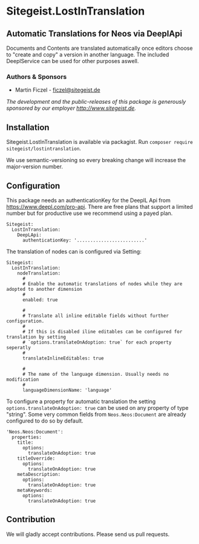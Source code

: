 # Sitegeist.LostInTranslation
## Automatic Translations for Neos via DeeplApi

Documents and Contents are translated automatically once editors choose to "create and copy" a version in another language.
The included DeeplService can be used for other purposes aswell. 

### Authors & Sponsors

* Martin Ficzel - ficzel@sitegeist.de

*The development and the public-releases of this package is generously sponsored
by our employer http://www.sitegeist.de.*

## Installation

Sitegeist.LostInTranslation is available via packagist. Run `composer require sitegeist/lostintranslation`.

We use semantic-versioning so every breaking change will increase the major-version number.

## Configuration 

This package needs an authenticationKey for the DeeplL Api from https://www.deepl.com/pro-api. 
There are free plans that support a limited number but for productive use we recommend using a payed plan.  

```
Sitegeist:
  LostInTranslation:
    DeepLApi:
      authenticationKey: '.........................'
```

The translation of nodes can is configured via Setting:

```
Sitegeist:
  LostInTranslation:
    nodeTranslation:
      #
      # Enable the automatic translations of nodes while they are adopted to another dimension
      #
      enabled: true

      #
      # Translate all inline editable fields without further configuration.
      #
      # If this is disabled iline editables can be configured for translation by setting
      # `options.translateOnAdoption: true` for each property seperatly
      #
      translateInlineEditables: true

      #
      # The name of the language dimension. Usually needs no modification
      #
      languageDimensionName: 'language'
```

To configure a property for automatic translation the setting `options.translateOnAdoption: true` can be used on any 
property of type "string". Some very common fields from `Neos.Neos:Document` are already configured to do so by default.

```
'Neos.Neos:Document':
  properties:
    title:
      options:
        translateOnAdoption: true
    titleOverride:
      options:
        translateOnAdoption: true
    metaDescription:
      options:
        translateOnAdoption: true
    metaKeywords:
      options:
        translateOnAdoption: true
```

## Contribution

We will gladly accept contributions. Please send us pull requests.
